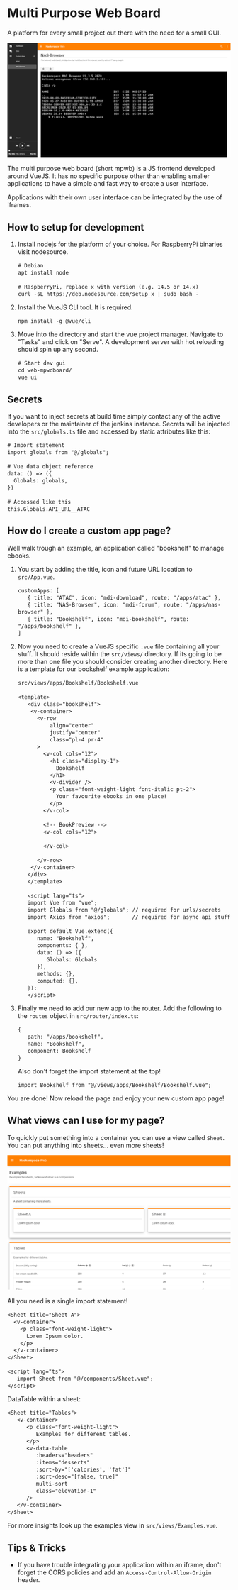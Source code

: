 # Multi Purpose Web Board
A platform for every small project out there with the need for a small GUI.

![View of a custom app page](/docs/example-view.png)

The multi purpose web board (short mpwb) is a JS frontend developed around VueJS. It has no
specific purpose other than enabling smaller applications to have a simple and fast way to create
a user interface.

Applications with their own user interface can be integrated by the use of iframes.

## How to setup for development
1. Install nodejs for the platform of your choice. For RaspberryPi binaries visit nodesource.
    ```
    # Debian
    apt install node
    
    # RaspberryPi, replace x with version (e.g. 14.5 or 14.x)
    curl -sL https://deb.nodesource.com/setup_x | sudo bash -
    ```
2. Install the VueJS CLI tool. It is required.
    ```
    npm install -g @vue/cli
   ```
3. Move into the directory and start the vue project manager. Navigate to "Tasks" and click on "Serve".
   A development server with hot reloading should spin up any second.
    ```
    # Start dev gui
    cd web-mpwdboard/
    vue ui
   ```

## Secrets 
If you want to inject secrets at build time simply contact any of the active developers or the
maintainer of the jenkins instance. Secrets will be injected into the `src/globals.ts` file and
accessed by static attributes like this:
```
# Import statement
import globals from "@/globals";

# Vue data object reference
data: () => ({
  Globals: globals,
})

# Accessed like this
this.Globals.API_URL__ATAC
```

## How do I create a custom app page?
Well walk trough an example, an application called "bookshelf" to manage ebooks.
1. You start by adding the title, icon and future URL location to `src/App.vue`.
   ```
   customApps: [
      { title: "ATAC", icon: "mdi-download", route: "/apps/atac" },
      { title: "NAS-Browser", icon: "mdi-forum", route: "/apps/nas-browser" },
      { title: "Bookshelf", icon: "mdi-bookshelf", route: "/apps/bookshelf" },
   ]
   ```
2. Now you need to create a VueJS specific `.vue` file containing all your stuff.
It should reside within the `src/views/` directory. If its going to be more than
   one file you should consider creating another directory. Here is a template for
   our bookshelf example application:
   ```
   src/views/apps/Bookshelf/Bookshelf.vue
   
   <template>
      <div class="bookshelf">
       <v-container>
         <v-row
             align="center"
             justify="center"
             class="pl-4 pr-4"
         >
           <v-col cols="12">
             <h1 class="display-1">
               Bookshelf
             </h1>
             <v-divider />
             <p class="font-weight-light font-italic pt-2">
               Your favourite ebooks in one place!
             </p>
           </v-col>
      
           <!-- BookPreview -->
           <v-col cols="12">
      
           </v-col>
      
         </v-row>
       </v-container>
      </div>
      </template>
      
      <script lang="ts">
      import Vue from "vue";
      import Globals from "@/globals"; // required for urls/secrets
      import Axios from "axios";       // required for async api stuff
      
      export default Vue.extend({
         name: "Bookshelf",
         components: { },
         data: () => ({
            Globals: Globals
         }),
         methods: {},
         computed: {},
      });
      </script>

   ```
3. Finally we need to add our new app to the router. Add the following to the `routes`
   object in `src/router/index.ts`:
   ```
   {
      path: "/apps/bookshelf",
      name: "Bookshelf",
      component: Bookshelf
   }
   ```
   Also don't forget the import statement at the top!
   ```
   import Bookshelf from "@/views/apps/Bookshelf/Bookshelf.vue";
   ```
You are done! Now reload the page and enjoy your new custom app page!

## What views can I use for my page?
To quickly put something into a container you can use a view called `Sheet`. You can put
anything into sheets... even more sheets!

![View of the example page](/docs/example-view-2.png)

All you need is a single import statement!
```
<Sheet title="Sheet A">
  <v-container>
    <p class="font-weight-light">
      Lorem Ipsum dolor.
    </p>
  </v-container>
</Sheet>

<script lang="ts">
   import Sheet from "@/components/Sheet.vue";
</script>
```
DataTable within a sheet:
```
<Sheet title="Tables">
   <v-container>
      <p class="font-weight-light">
         Examples for different tables.
      </p>
      <v-data-table
         :headers="headers"
         :items="desserts"
         :sort-by="['calories', 'fat']"
         :sort-desc="[false, true]"
         multi-sort
         class="elevation-1"
      />
   </v-container>
</Sheet>
```
For more insights look up the examples view in `src/views/Examples.vue`.

## Tips & Tricks
* If you have trouble integrating your application within an iframe, don't forget the CORS
policies and add an `Access-Control-Allow-Origin` header.
